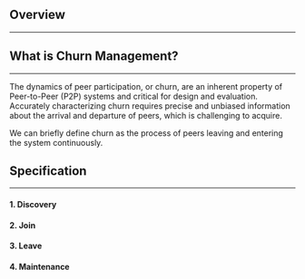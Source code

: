 ## Overview
----

## What is Churn Management?
----
The dynamics of peer participation, or churn, are an inherent property of Peer-to-Peer (P2P) systems and critical for design and evaluation. Accurately characterizing churn requires precise and unbiased information about the arrival and departure of peers, which is challenging to acquire.

We can briefly define churn as the process of peers leaving and entering the system continuously.


## Specification
----

#### 1. Discovery
#### 2. Join
#### 3. Leave
#### 4. Maintenance

